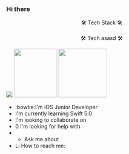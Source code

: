 ### Hi there






<!--
doctocat/octocate* is a
speciat-->


<center> 🛠 Tech Stack 🛠 </center> <br>

<center> 🛠 Tech asasd 🛠 </center>


<img src="https://developer.apple.com/assets/elements/icons/swift/swift-64x64_2x.png"/></a>
<img width="114" height="128" src="https://user-images.githubusercontent.com/50406861/147846585-01bd1f95-dc7a-4df6-a7bc-e3ab70685adc.png"/></a>
<img width="128" height="128" src="https://user-images.githubusercontent.com/50406861/147846635-1cfb1daa-62cd-474c-a0a6-bd6d66ac3dde.png"/></a>






- :bowtie:I'm iOS Junior Developer
- I'm currently learning Swift 5.0
- I'm looking to collaborate on
- 0 I'm looking for help with
- - Ask me about .
- Li How to reach me:
